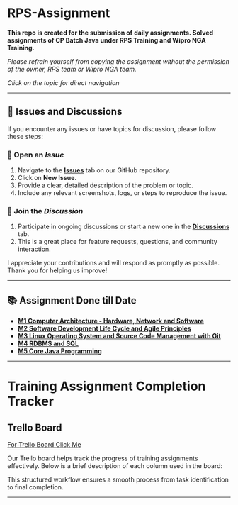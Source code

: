# RPS-Assignment
**This repo is created for the submission of daily assignments. Solved assignments of CP Batch Java under RPS Training and Wipro NGA Training.** 

*Please refrain yourself from copying the assignment without the permission of the owner, RPS team or Wipro NGA team.*

_Click on the topic for direct navigation_

___

## 📢 Issues and Discussions

If you encounter any issues or have topics for discussion, please follow these steps:

### 🚩 Open an *Issue*
1. Navigate to the [**Issues**](https://github.com/sayankae/RPS-Assignment/issues) tab on our GitHub repository.
2. Click on **New Issue**.
3. Provide a clear, detailed description of the problem or topic.
4. Include any relevant screenshots, logs, or steps to reproduce the issue.

### 💬 Join the *Discussion*
1. Participate in ongoing discussions or start a new one in the [**Discussions**](https://github.com/sayankae/RPS-Assignment/discussions) tab.
2. This is a great place for feature requests, questions, and community interaction.

I appreciate your contributions and will respond as promptly as possible. Thank you for helping us improve!

___

## 📚 Assignment Done till Date

- [**M1 Computer Architecture - Hardware, Network and Software**](https://github.com/sayankae/RPS-Assignment/tree/d9bfcc943bccb10ce7e410d47f33fccb572d98cb/M1%20Computer%20Architecture%20-%20Hardware%2C%20Network%20and%20Software)
- [**M2 Software Development Life Cycle and Agile Principles**](https://github.com/sayankae/RPS-Assignment/tree/bbbed42a0a33f67c6e9ca84e95e69d912fda923f/M2%20Software%20Development%20Life%20Cycle%20and%20Agile%20Principles)
- [**M3 Linux Operating System and Source Code Management with Git**](https://github.com/sayankae/RPS-Assignment/tree/bbbed42a0a33f67c6e9ca84e95e69d912fda923f/M3%20Linux%20Operating%20System%20and%20Source%20Code%20Management%20with%20Git)
- [**M4 RDBMS and SQL**](https://github.com/sayankae/RPS-Assignment/tree/77d283ba388926d78918a6e68a814dedd7687258/M4%20RDBMS%20and%20SQL)
- [**M5 Core Java Programming**](https://github.com/sayankae/RPS-Assignment/tree/9875b3ba1d7881113551f4960b7278a9cd5c421c/M5%20Core%20Java%20Programming)

___
# Training Assignment Completion Tracker

## Trello Board

[For Trello Board Click Me](https://trello.com/invite/b/NIyzTZhx/ATTI3b7ddaecfcfeff04ef899911287fdac75CD1DE2E/assignment-completion)

Our Trello board helps track the progress of training assignments effectively. Below is a brief description of each column used in the board:

This structured workflow ensures a smooth process from task identification to final completion.
___

